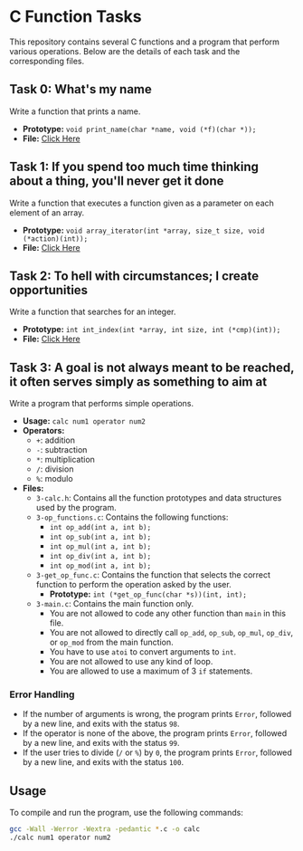 # C Function Tasks

This repository contains several C functions and a program that perform various operations. Below are the details of each task and the corresponding files.

## Task 0: What's my name

Write a function that prints a name.

- **Prototype:** `void print_name(char *name, void (*f)(char *));`
- **File:** [Click Here](0-print_name.c)

## Task 1: If you spend too much time thinking about a thing, you'll never get it done

Write a function that executes a function given as a parameter on each element of an array.

- **Prototype:** `void array_iterator(int *array, size_t size, void (*action)(int));`
- **File:** [Click Here](1-array_iterator.c)

## Task 2: To hell with circumstances; I create opportunities

Write a function that searches for an integer.

- **Prototype:** `int int_index(int *array, int size, int (*cmp)(int));`
- **File:** [Click Here](2-int_index.c)

## Task 3: A goal is not always meant to be reached, it often serves simply as something to aim at

Write a program that performs simple operations.

- **Usage:** `calc num1 operator num2`
- **Operators:**
  - `+`: addition
  - `-`: subtraction
  - `*`: multiplication
  - `/`: division
  - `%`: modulo
- **Files:**
  - `3-calc.h`: Contains all the function prototypes and data structures used by the program.
  - `3-op_functions.c`: Contains the following functions:
    - `int op_add(int a, int b);`
    - `int op_sub(int a, int b);`
    - `int op_mul(int a, int b);`
    - `int op_div(int a, int b);`
    - `int op_mod(int a, int b);`
  - `3-get_op_func.c`: Contains the function that selects the correct function to perform the operation asked by the user.
    - **Prototype:** `int (*get_op_func(char *s))(int, int);`
  - `3-main.c`: Contains the main function only.
    - You are not allowed to code any other function than `main` in this file.
    - You are not allowed to directly call `op_add`, `op_sub`, `op_mul`, `op_div`, or `op_mod` from the main function.
    - You have to use `atoi` to convert arguments to `int`.
    - You are not allowed to use any kind of loop.
    - You are allowed to use a maximum of 3 `if` statements.

### Error Handling

- If the number of arguments is wrong, the program prints `Error`, followed by a new line, and exits with the status `98`.
- If the operator is none of the above, the program prints `Error`, followed by a new line, and exits with the status `99`.
- If the user tries to divide (`/` or `%`) by `0`, the program prints `Error`, followed by a new line, and exits with the status `100`.

## Usage

To compile and run the program, use the following commands:

```sh
gcc -Wall -Werror -Wextra -pedantic *.c -o calc
./calc num1 operator num2
